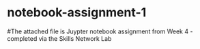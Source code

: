 # notebook-assignment-1

#The attached file is Juypter notebook assignment from Week 4 - completed via the Skills Network Lab
